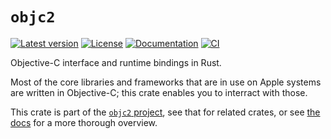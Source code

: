 # `objc2`

[![Latest version](https://badgen.net/crates/v/objc2)](https://crates.io/crates/objc2)
[![License](https://badgen.net/badge/license/MIT/blue)](https://github.com/madsmtm/objc2/blob/master/LICENSE.txt)
[![Documentation](https://docs.rs/objc2/badge.svg)](https://docs.rs/objc2/)
[![CI](https://github.com/madsmtm/objc2/actions/workflows/ci.yml/badge.svg)](https://github.com/madsmtm/objc2/actions/workflows/ci.yml)

Objective-C interface and runtime bindings in Rust.

Most of the core libraries and frameworks that are in use on Apple systems are
written in Objective-C; this crate enables you to interract with those.

This crate is part of the [`objc2` project](https://github.com/madsmtm/objc2),
see that for related crates, or see [the docs](https://docs.rs/objc2/) for a
more thorough overview.

